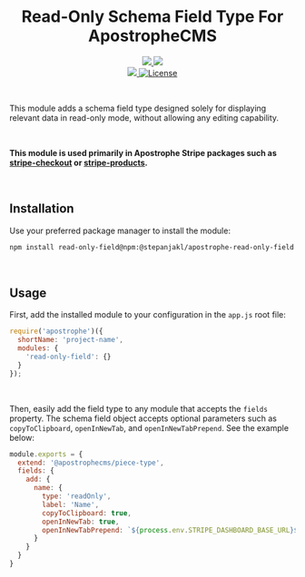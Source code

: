 <div align="center">
    <h1>
        Read-Only Schema Field Type For ApostropheCMS
    </h1>
    <p>
        <a aria-label="Apostrophe logo" href="https://v3.docs.apostrophecms.org">
            <img src="https://img.shields.io/badge/MADE%20FOR%20APOSTROPHECMS-000000.svg?style=for-the-badge&logo=Apostrophe&labelColor=6516DD">
        </a>
        <a aria-label="Stripe logo" href="https://stripe.com">
            <img src="https://img.shields.io/badge/STRIPE-000000.svg?style=for-the-badge&logo=Stripe&labelColor=635bFF&logoColor=FFFFFF">
        </a>
        <br>
        <a aria-label="Personal logo" href="https://stepanjakl.com">
            <img src="https://img.shields.io/badge/STEPANJAKL.COM%20-000000.svg?style=for-the-badge&labelColor=EED500&logo=data:image/svg+xml;base64,PHN2ZyB4bWxucz0iaHR0cDovL3d3dy53My5vcmcvMjAwMC9zdmciIHZpZXdCb3g9IjAgMCAyMCAyMCI+PHBhdGggZmlsbD0iIzAwMDAwMCIgZD0iTTAgMTV2NWgyMFY3LjVIMHY1aDE1LjA1VjE1SDBaTTIwIDBIMHY1aDIwVjBaIiAvPjwvc3ZnPg==">
        </a>
        <a aria-label="License"
           href="https://github.com/apostrophecms/module-template/blob/main/LICENSE.md">
            <img alt="License"
                 src="https://img.shields.io/static/v1?style=for-the-badge&labelColor=000000&label=License&message=MIT&color=3DA639">
        </a>
    </p>
</div>

<br>

This module adds a schema field type designed solely for displaying relevant data in read-only mode, without allowing any editing capability.

<br>

**This module is used primarily in Apostrophe Stripe packages such as [stripe-checkout](https://github.com/stepanjakl/apostrophe-stripe-checkout) or [stripe-products](https://github.com/stepanjakl/apostrophe-stripe-products).**

<br>

## Installation

Use your preferred package manager to install the module:

```zsh
npm install read-only-field@npm:@stepanjakl/apostrophe-read-only-field
```

<br>

## Usage

First, add the installed module to your configuration in the `app.js` root file:

```js
require('apostrophe')({
  shortName: 'project-name',
  modules: {
    'read-only-field': {}
  }
});
```

<br>

Then, easily add the field type to any module that accepts the `fields` property. The schema field object accepts optional parameters such as `copyToClipboard`, `openInNewTab`, and `openInNewTabPrepend`. See the example below:

```js
module.exports = {
  extend: '@apostrophecms/piece-type',
  fields: {
    add: {
      name: {
        type: 'readOnly',
        label: 'Name',
        copyToClipboard: true,
        openInNewTab: true,
        openInNewTabPrepend: `${process.env.STRIPE_DASHBOARD_BASE_URL}${process.env.STRIPE_TEST_MODE === 'false' ? '' : '/test'}/prices/`
      }
    }
  }
}
```
